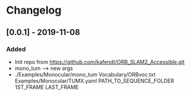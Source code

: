 # Changelog

## [0.0.1] - 2019-11-08

### Added

- Init repo from https://github.com/kafendt/ORB_SLAM2_Accessible.git
- mono_tum --> new args 
- ./Examples/Monocular/mono_tum Vocabulary/ORBvoc.txt Examples/Monocular/TUMX.yaml PATH_TO_SEQUENCE_FOLDER 1ST_FRAME LAST_FRAME
